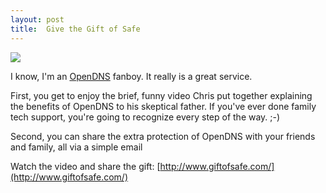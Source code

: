 ```yaml
---
layout: post
title:  Give the Gift of Safe
---
```

![](http://www.opendns.com/img/logo/opendns_logo_100.gif)

I know, I'm an [OpenDNS](http://opendns.com) fanboy. It really is a great service.

First, you get to enjoy the brief, funny video Chris put together explaining the benefits of OpenDNS to his skeptical father. If you've ever done family tech support, you're going to recognize every step of the way. ;-)

Second, you can share the extra protection of OpenDNS with your friends and family, all via a simple email

Watch the video and share the gift: [http://www.giftofsafe.com/](http://www.giftofsafe.com/)
